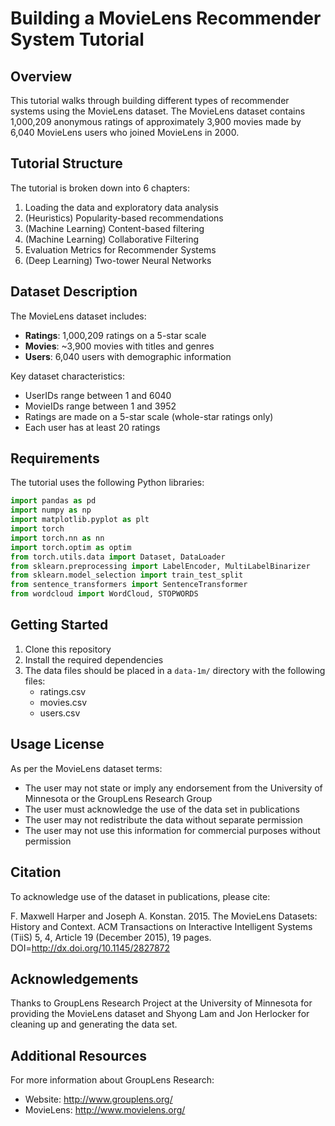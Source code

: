 # Building a MovieLens Recommender System Tutorial

## Overview

This tutorial walks through building different types of recommender systems using the MovieLens dataset. The MovieLens dataset contains 1,000,209 anonymous ratings of approximately 3,900 movies made by 6,040 MovieLens users who joined MovieLens in 2000.

## Tutorial Structure

The tutorial is broken down into 6 chapters:

1. Loading the data and exploratory data analysis
2. (Heuristics) Popularity-based recommendations
3. (Machine Learning) Content-based filtering
4. (Machine Learning) Collaborative Filtering
5. Evaluation Metrics for Recommender Systems
6. (Deep Learning) Two-tower Neural Networks

## Dataset Description

The MovieLens dataset includes:

- **Ratings**: 1,000,209 ratings on a 5-star scale
- **Movies**: ~3,900 movies with titles and genres
- **Users**: 6,040 users with demographic information

Key dataset characteristics:
- UserIDs range between 1 and 6040
- MovieIDs range between 1 and 3952
- Ratings are made on a 5-star scale (whole-star ratings only)
- Each user has at least 20 ratings

## Requirements

The tutorial uses the following Python libraries:

```python
import pandas as pd
import numpy as np
import matplotlib.pyplot as plt
import torch
import torch.nn as nn
import torch.optim as optim
from torch.utils.data import Dataset, DataLoader
from sklearn.preprocessing import LabelEncoder, MultiLabelBinarizer
from sklearn.model_selection import train_test_split
from sentence_transformers import SentenceTransformer
from wordcloud import WordCloud, STOPWORDS
```

## Getting Started

1. Clone this repository
2. Install the required dependencies
3. The data files should be placed in a `data-1m/` directory with the following files:
   - ratings.csv
   - movies.csv
   - users.csv

## Usage License

As per the MovieLens dataset terms:

- The user may not state or imply any endorsement from the University of Minnesota or the GroupLens Research Group
- The user must acknowledge the use of the data set in publications
- The user may not redistribute the data without separate permission
- The user may not use this information for commercial purposes without permission

## Citation

To acknowledge use of the dataset in publications, please cite:

F. Maxwell Harper and Joseph A. Konstan. 2015. The MovieLens Datasets: History and Context. ACM Transactions on Interactive Intelligent Systems (TiiS) 5, 4, Article 19 (December 2015), 19 pages. DOI=http://dx.doi.org/10.1145/2827872

## Acknowledgements

Thanks to GroupLens Research Project at the University of Minnesota for providing the MovieLens dataset and Shyong Lam and Jon Herlocker for cleaning up and generating the data set.

## Additional Resources

For more information about GroupLens Research:
- Website: http://www.grouplens.org/
- MovieLens: http://www.movielens.org/